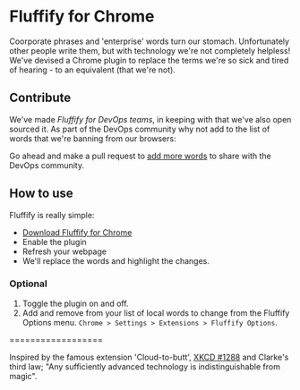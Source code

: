 Fluffify for Chrome
==================

Coorporate phrases and 'enterprise' words turn our stomach. Unfortunately other people write them, but with technology we're not completely helpless! We've devised a Chrome plugin to replace the terms we're so sick and tired of hearing - to an equivalent (that we're not).

## Contribute

We've made *Fluffify for DevOps teams*, in keeping with that we've also open sourced it. As part of the DevOps community why not add to the list of words that we're banning from our browsers: 

Go ahead and make a pull request to [add more words](https://github.com/serverdensity/Fluffify/tree/master/fluffify/data) to share with the DevOps community.

## How to use

Fluffify is really simple:

* [Download Fluffify for Chrome](https://chrome.google.com/webstore/detail/fluffify/aiifcleijeipadfhbgmcjapekknfkamg)
* Enable the plugin
* Refresh your webpage
* We'll replace the words and highlight the changes.

### Optional

1. Toggle the plugin on and off.
2. Add and remove from your list of local words to change from the Fluffify Options menu. `Chrome > Settings > Extensions > Fluffify Options`.

==================

Inspired by the famous extension 'Cloud-to-butt', [XKCD #1288](http://xkcd.com/1288/) and Clarke's third law; "Any sufficiently advanced technology is indistinguishable from magic".
